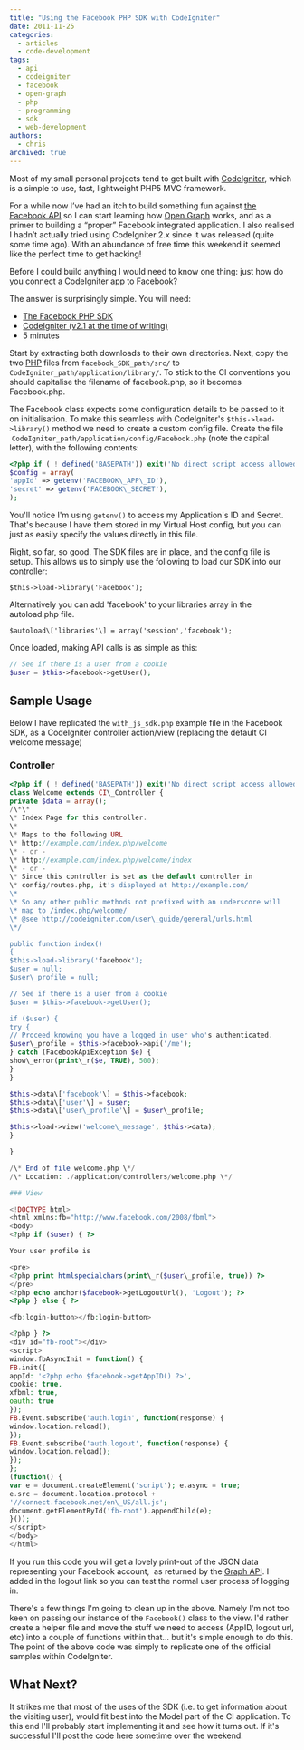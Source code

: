 ```yaml
---
title: "Using the Facebook PHP SDK with CodeIgniter"
date: 2011-11-25
categories:
  - articles
  - code-development
tags:
  - api
  - codeigniter
  - facebook
  - open-graph
  - php
  - programming
  - sdk
  - web-development
authors:
  - chris
archived: true
---
```


Most of my small personal projects tend to get built with [CodeIgniter](http://codeigniter.com), which is a simple to use, fast, lightweight PHP5 MVC framework.

For a while now I’ve had an itch to build something fun against [the Facebook API](https://developers.facebook.com/) so I can start learning how [Open Graph](https://developers.facebook.com/docs/beta) works, and as a primer to building a “proper” Facebook integrated application. I also realised I hadn’t actually tried using CodeIgniter 2.x since it was released (quite some time ago). With an abundance of free time this weekend it seemed like the perfect time to get hacking!

Before I could build anything I would need to know one thing: just how do you connect a CodeIgniter app to Facebook?

The answer is surprisingly simple. You will need:

- [The Facebook PHP SDK](https://github.com/facebook/php-sdk "Facebook PHP SDK on GitHub")
- [CodeIgniter (v2.1 at the time of writing)](https://github.com/EllisLab/CodeIgniter "CodeIgniter source code on GitHub")
- 5 minutes

Start by extracting both downloads to their own directories. Next, copy the two [PHP](http://www.php.net/ "PHP") files from `facebook_SDK_path/src/` to `CodeIgniter_path/application/library/`. To stick to the CI conventions you should capitalise the filename of facebook.php, so it becomes Facebook.php.

The Facebook class expects some configuration details to be passed to it on initialisation. To make this seamless with CodeIgniter's `$this->load->library()` method we need to create a custom config file. Create the file  `CodeIgniter_path/application/config/Facebook.php` (note the capital letter), with the following contents:

```php
<?php if ( ! defined('BASEPATH')) exit('No direct script access allowed');
$config = array(
'appId' => getenv('FACEBOOK\_APP\_ID'),
'secret' => getenv('FACEBOOK\_SECRET'),
);
```

You'll notice I'm using `getenv()` to access my Application's ID and Secret. That's because I have them stored in my Virtual Host config, but you can just as easily specify the values directly in this file.

Right, so far, so good. The SDK files are in place, and the config file is setup. This allows us to simply use the following to load our SDK into our controller:

`$this->load->library('Facebook');`

Alternatively you can add 'facebook' to your libraries array in the autoload.php file.

`$autoload\['libraries'\] = array('session','facebook');`

Once loaded, making API calls is as simple as this:

```php
// See if there is a user from a cookie
$user = $this->facebook->getUser();
```

## Sample Usage

Below I have replicated the `with_js_sdk.php` example file in the Facebook SDK, as a CodeIgniter controller action/view (replacing the default CI welcome message)

### Controller

```php
<?php if ( ! defined('BASEPATH')) exit('No direct script access allowed');
class Welcome extends CI\_Controller {
private $data = array();
/\*\*
\* Index Page for this controller.
\*
\* Maps to the following URL
\* http://example.com/index.php/welcome
\* - or -
\* http://example.com/index.php/welcome/index
\* - or -
\* Since this controller is set as the default controller in
\* config/routes.php, it's displayed at http://example.com/
\*
\* So any other public methods not prefixed with an underscore will
\* map to /index.php/welcome/
\* @see http://codeigniter.com/user\_guide/general/urls.html
\*/

public function index()
{
$this->load->library('facebook');
$user = null;
$user\_profile = null;

// See if there is a user from a cookie
$user = $this->facebook->getUser();

if ($user) {
try {
// Proceed knowing you have a logged in user who's authenticated.
$user\_profile = $this->facebook->api('/me');
} catch (FacebookApiException $e) {
show\_error(print\_r($e, TRUE), 500);
}
}

$this->data\['facebook'\] = $this->facebook;
$this->data\['user'\] = $user;
$this->data\['user\_profile'\] = $user\_profile;

$this->load->view('welcome\_message', $this->data);
}

}

/\* End of file welcome.php \*/
/\* Location: ./application/controllers/welcome.php \*/

### View

<!DOCTYPE html>
<html xmlns:fb="http://www.facebook.com/2008/fbml">
<body>
<?php if ($user) { ?>

Your user profile is

<pre>
<?php print htmlspecialchars(print\_r($user\_profile, true)) ?>
</pre>
<?php echo anchor($facebook->getLogoutUrl(), 'Logout'); ?>
<?php } else { ?>

<fb:login-button></fb:login-button>

<?php } ?>
<div id="fb-root"></div>
<script>
window.fbAsyncInit = function() {
FB.init({
appId: '<?php echo $facebook->getAppID() ?>',
cookie: true,
xfbml: true,
oauth: true
});
FB.Event.subscribe('auth.login', function(response) {
window.location.reload();
});
FB.Event.subscribe('auth.logout', function(response) {
window.location.reload();
});
};
(function() {
var e = document.createElement('script'); e.async = true;
e.src = document.location.protocol +
'//connect.facebook.net/en\_US/all.js';
document.getElementById('fb-root').appendChild(e);
}());
</script>
</body>
</html>
```

If you run this code you will get a lovely print-out of the JSON data representing your Facebook account,  as returned by the [Graph API](https://developers.facebook.com/docs/reference/api "Graph API documentation on the Facebook Developer Portal"). I added in the logout link so you can test the normal user process of logging in.

There's a few things I'm going to clean up in the above. Namely I'm not too keen on passing our instance of the `Facebook()` class to the view. I'd rather create a helper file and move the stuff we need to access (AppID, logout url, etc) into a couple of functions within that... but it's simple enough to do this. The point of the above code was simply to replicate one of the official samples within CodeIgniter.

## What Next?

It strikes me that most of the uses of the SDK (i.e. to get information about the visiting user), would fit best into the Model part of the CI application. To this end I'll probably start implementing it and see how it turns out. If it's successful I'll post the code here sometime over the weekend.
